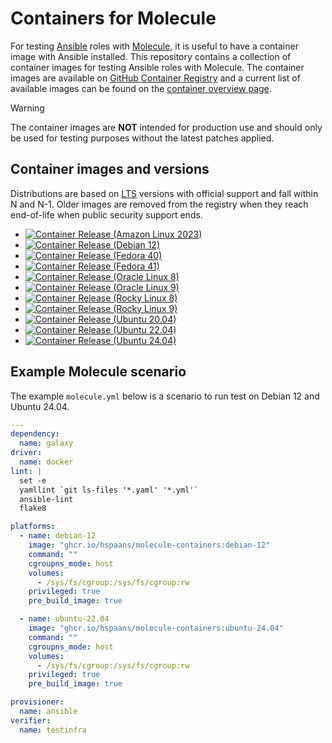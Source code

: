 # Containers for Molecule

For testing [Ansible][ansible] roles with [Molecule][molecule], it is useful to have a container image with Ansible installed. This repository contains a collection of container images for testing Ansible roles with Molecule. The container images are available on [GitHub Container Registry](https://ghcr.io) and a current list of available images can be found on the [container overview page](https://github.com/hspaans/molecule-containers/pkgs/container/molecule-containers/versions?filters%5Bversion_type%5D=tagged).

> [!WARNING]
> The container images are **NOT** intended for production use and should only be used for testing purposes without the latest patches applied.

## Container images and versions

Distributions are based on [LTS](https://en.wikipedia.org/wiki/Long-term_support) versions with official support and fall within N and N-1. Older images are removed from the registry when they reach end-of-life when public security support ends.

* [![Container Release (Amazon Linux 2023)](https://github.com/hspaans/molecule-containers/actions/workflows/container-release-amazonlinux-2023.yml/badge.svg)](https://github.com/hspaans/molecule-containers/actions/workflows/container-release-amazonlinux-2023.yml)
* [![Container Release (Debian 12)](https://github.com/hspaans/molecule-containers/actions/workflows/container-release-debian-12.yml/badge.svg)](https://github.com/hspaans/molecule-containers/actions/workflows/container-release-debian-12.yml)
* [![Container Release (Fedora 40)](https://github.com/hspaans/molecule-containers/actions/workflows/container-release-fedora-40.yml/badge.svg)](https://github.com/hspaans/molecule-containers/actions/workflows/container-release-fedora-40.yml)
* [![Container Release (Fedora 41)](https://github.com/hspaans/molecule-containers/actions/workflows/container-release-fedora-41.yml/badge.svg)](https://github.com/hspaans/molecule-containers/actions/workflows/container-release-fedora-41.yml)
* [![Container Release (Oracle Linux 8)](https://github.com/hspaans/molecule-containers/actions/workflows/container-release-oraclelinux-8.yml/badge.svg)](https://github.com/hspaans/molecule-containers/actions/workflows/container-release-oraclelinux-8.yml)
* [![Container Release (Oracle Linux 9)](https://github.com/hspaans/molecule-containers/actions/workflows/container-release-oraclelinux-9.yml/badge.svg)](https://github.com/hspaans/molecule-containers/actions/workflows/container-release-oraclelinux-9.yml)
* [![Container Release (Rocky Linux 8)](https://github.com/hspaans/molecule-containers/actions/workflows/container-release-rockylinux-8.yml/badge.svg)](https://github.com/hspaans/molecule-containers/actions/workflows/container-release-rockylinux-8.yml)
* [![Container Release (Rocky Linux 9)](https://github.com/hspaans/molecule-containers/actions/workflows/container-release-rockylinux-9.yml/badge.svg)](https://github.com/hspaans/molecule-containers/actions/workflows/container-release-rockylinux-9.yml)
* [![Container Release (Ubuntu 20.04)](https://github.com/hspaans/molecule-containers/actions/workflows/container-release-ubuntu-2004.yml/badge.svg)](https://github.com/hspaans/molecule-containers/actions/workflows/container-release-ubuntu-2004.yml)
* [![Container Release (Ubuntu 22.04)](https://github.com/hspaans/molecule-containers/actions/workflows/container-release-ubuntu-2204.yml/badge.svg)](https://github.com/hspaans/molecule-containers/actions/workflows/container-release-ubuntu-2204.yml)
* [![Container Release (Ubuntu 24.04)](https://github.com/hspaans/molecule-containers/actions/workflows/container-release-ubuntu-2404.yml/badge.svg)](https://github.com/hspaans/molecule-containers/actions/workflows/container-release-ubuntu-2404.yml)

## Example Molecule scenario

The example `molecule.yml` below is a scenario to run test on Debian 12 and Ubuntu 24.04.

```yml
---
dependency:
  name: galaxy
driver:
  name: docker
lint: |
  set -e
  yamllint `git ls-files '*.yaml' '*.yml'`
  ansible-lint
  flake8

platforms:
  - name: debian-12
    image: "ghcr.io/hspaans/molecule-containers:debian-12"
    command: ""
    cgroupns_mode: host
    volumes:
      - /sys/fs/cgroup:/sys/fs/cgroup:rw
    privileged: true
    pre_build_image: true

  - name: ubuntu-22.04
    image: "ghcr.io/hspaans/molecule-containers:ubuntu-24.04"
    command: ""
    cgroupns_mode: host
    volumes:
      - /sys/fs/cgroup:/sys/fs/cgroup:rw
    privileged: true
    pre_build_image: true

provisioner:
  name: ansible
verifier:
  name: testinfra
```

[ansible]: https://github.com/ansible/ansible
[debian]: https://debian.org
[molecule]: https://github.com/ansible/molecule
